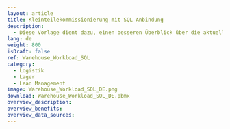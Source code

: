 ```yaml
---
layout: article
title: Kleinteilekommissionierung mit SQL Anbindung
description: 
  - Diese Vorlage dient dazu, einen besseren Überblick über die aktuelle Auslastung eines Lagers zu geben. Hierfür wird eine SQL Datenquelle verwendet. Damit Sie diese Vorlage für Ihre Zwecke nutzen können, muss der Microsoft SQL Server Native Client installiert sein. https://www.microsoft.com/en-us/download/details.aspx?id=50402
lang: de
weight: 800
isDraft: false
ref: Warehouse_Workload_SQL
category:
  - Logistik
  - Lager
  - Lean Management
image: Warehouse_Workload_SQL_DE.png
download: Warehouse_Workload_SQL_DE.pbmx
overview_description:
overview_benefits:
overview_data_sources:
---
```

